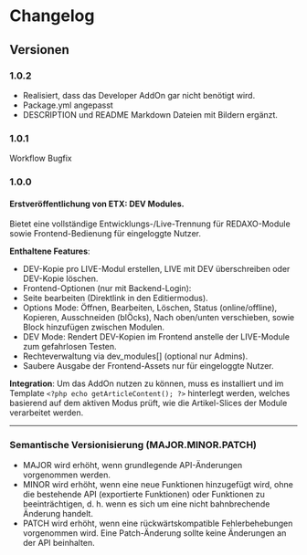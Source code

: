 # Changelog

## Versionen

### 1.0.2

-  Realisiert, dass das Developer AddOn gar nicht benötigt wird.
-  Package.yml angepasst
-  DESCRIPTION und README Markdown Dateien mit Bildern ergänzt.

### 1.0.1

Workflow Bugfix

### 1.0.0

#### Erstveröffentlichung von ETX: DEV Modules.

Bietet eine vollständige Entwicklungs-/Live-Trennung für REDAXO-Module sowie Frontend-Bedienung für eingeloggte Nutzer.

**Enthaltene Features**:

- DEV-Kopie pro LIVE-Modul erstellen, LIVE mit DEV überschreiben oder DEV-Kopie löschen.
- Frontend-Optionen (nur mit Backend-Login):
- Seite bearbeiten (Direktlink in den Editiermodus).
- Options Mode: Öffnen, Bearbeiten, Löschen, Status (online/offline), Kopieren, Ausschneiden (blÖcks), Nach oben/unten verschieben, sowie Block hinzufügen zwischen Modulen.
- DEV Mode: Rendert DEV-Kopien im Frontend anstelle der LIVE-Module zum gefahrlosen Testen.
- Rechteverwaltung via dev_modules[] (optional nur Admins).
- Saubere Ausgabe der Frontend-Assets nur für eingeloggte Nutzer.

**Integration**:
Um das AddOn nutzen zu können, muss es installiert und im Template `<?php echo getArticleContent(); ?>` hinterlegt werden, welches basierend auf dem aktiven Modus prüft, wie die Artikel-Slices der Module verarbeitet werden.

---

### Semantische Versionisierung (MAJOR.MINOR.PATCH)

- MAJOR wird erhöht, wenn grundlegende API-Änderungen vorgenommen werden.
- MINOR wird erhöht, wenn eine neue Funktionen hinzugefügt wird, ohne die bestehende API (exportierte Funktionen) oder Funktionen zu beeinträchtigen, d. h. wenn es sich um eine nicht bahnbrechende Änderung handelt.
- PATCH wird erhöht, wenn eine rückwärtskompatible Fehlerbehebungen vorgenommen wird. Eine Patch-Änderung sollte keine Änderungen an der API beinhalten.
